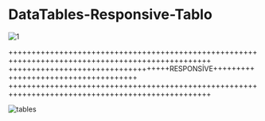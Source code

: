 # DataTables-Responsive-Tablo



![1](https://user-images.githubusercontent.com/33864154/50010043-7cacaa00-ffc9-11e8-99c6-761af6148916.PNG)





++++++++++++++++++++++++++++++++++++++++++++++++++++++++++++++++++++++++++++++++++++++++++++++++++
+++++++++++++++++++++++++++++++++++RESPONSİVE+++++++++++++++++++++++++++++++++++++
++++++++++++++++++++++++++++++++++++++++++++++++++++++++++++++++++++++++++++++++++++++++++++++++++



![tables](https://user-images.githubusercontent.com/33864154/50010059-80d8c780-ffc9-11e8-9cdc-73bc88130fc1.PNG)
